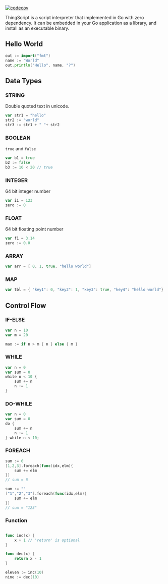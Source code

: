 [![codecov](https://codecov.io/gh/thingsme/thingscript/graph/badge.svg?token=9SCBJ4SXOF)](https://codecov.io/gh/thingsme/thingscript)

ThingScript is a script interpreter that implemented in Go with zero dependency.
It can be embedded in your Go application as a library, and install as an executable binary.

## Hello World

```go
out := import("fmt")
name := "World"
out.println("Hello", name, "?")
```

## Data Types

### STRING

Double quoted text in unicode.

```go
var str1 = "hello"
str2 := "world"
str3 := str1 + " "+ str2
```

### BOOLEAN

`true` and `false`

```go
var b1 = true
b2 := false
b3 := 10 < 20 // true
```

### INTEGER

64 bit integer number

```go
var i1 = 123
zero := 0
```

### FLOAT

64 bit floating point number

```go
var f1 = 3.14
zero := 0.0
```

### ARRAY

```go
var arr = [ 0, 1, true, "hello world"]
```

### MAP

```go
var tbl = { "key1": 0, "key2": 1, "key3": true, "key4": "hello world"}
```

## Control Flow

### IF-ELSE

```go
var n = 10
var m = 20

max := if n > m { n } else { m }
```

### WHILE

```go
var n = 0
var sum = 0
while n < 10 {
    sum += n
    n += 1
}
```

### DO-WHILE

```go
var n = 0
var sum = 0
do {
    sum += n
    n += 1
} while n < 10;
```

### FOREACH

```go
sum := 0
[1,2,3].foreach(func(idx,elm){
    sum += elm
})
// sum = 6
```

```go
sum := ""
["1","2","3"].foreach(func(idx,elm){
    sum += elm
})
// sum = "123"
```
### Function

```go

func inc(x) {
    x + 1 // 'return' is optional
}

func dec(x) {
    return x - 1
}

eleven := inc(10)
nine := dec(10)
```

